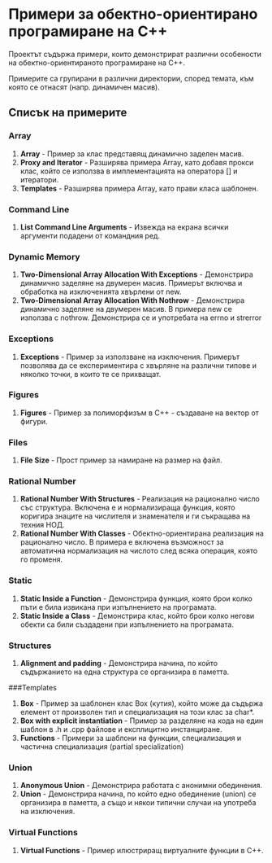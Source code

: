Примери за обектно-ориентирано програмиране на C++
===================================

Проектът съдържа примери, които демонстрират различни особености на
обектно-ориентираното програмиране на C++.

Примерите са групирани в различни директории, според
темата, към която се отнасят (напр. динамичен масив).

Списък на примерите
--------------------

### Array
1. **Array** - Пример за клас представящ динамично заделен масив.
2. **Proxy and Iterator** - Разширява примера Array, като добавя прокси клас, който се използва в имплементацията на оператора [] и итератори.
3. **Templates** - Разширява примера Array, като прави класа шаблонен.

### Command Line
1. **List Command Line Arguments** - Извежда на екрана всички аргументи подадени от командния ред.

### Dynamic Memory
1. **Two-Dimensional Array Allocation With Exceptions** - Демонстрира динамично заделяне на двумерен масив. Примерът включва и обработка на изключенията хвърлени от new.
2. **Two-Dimensional Array Allocation With Nothrow** - Демонстрира динамично заделяне на двумерен масив. В примера new се използва с nothrow. Демонстрира се и употребата на errno и strerror

### Exceptions
1. **Exceptions** - Пример за използване на изключения. Примерът позволява да се експериментира с хвърляне на различни типове и няколко точки, в които те се прихващат.

### Figures
1. **Figures** - Пример за полиморфизъм в C++ - създаване на вектор от фигури.

### Files
1. **File Size** - Прост пример за намиране на размер на файл.

### Rational Number
1. **Rational Number With Structures** - Реализация на рационално число със структура. Включена е и нормализираща функция, която коригира знаците на числителя и знаменателя и ги съкращава на техния НОД.
2. **Rational Number With Classes** - Обектно-ориентирана реализация на рационално число. В примера е включена възможност за автоматична нормализация на числото след всяка операция, която го променя.

### Static
1. **Static Inside a Function** - Демонстрира функция, която брои колко пъти е била извикана при изпълнението на програмата.
2. **Static Inside a Class** - Демонстрира клас, който брои колко негови обекти са били създадени при изпълнението на програмата.

### Structures
1. **Alignment and padding** - Демонстрира начина, по който съдържанието на една структура се организира в паметта.

###Templates
1. **Box** - Пример за шаблонен клас Box (кутия), който може да съдържа елемент от произволен тип и специализация на този клас за char*.
2. **Box with explicit instantiation** - Пример за разделяне на кода на един шаблон в .h и .cpp файлове и експлицитно инстанциране.
3. **Functions** - Примери за шаблони на функции, специализация и частична специализация (partial specialization)

### Union
1. **Anonymous Union** - Демонстрира работата с анонимни обединения.
2. **Union** - Демонстрира начина, по който едно обединение (union) се организира в паметта, а също и някои типични случаи на употреба на изключения.

### Virtual Functions
1. **Virtual Functions** - Пример илюстриращ виртуалните функции в C++.